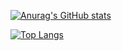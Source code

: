 [![Anurag's GitHub stats](https://github-readme-stats.vercel.app/api?username=amirmohammadshamss&show_icons=true&layout=dark)](https://github.com/anuraghazra/github-readme-stats)

[![Top Langs](https://github-readme-stats.vercel.app/api/top-langs/?username=amirmohammadshamss&layout=dark)](https://github.com/anuraghazra/github-readme-stats)
